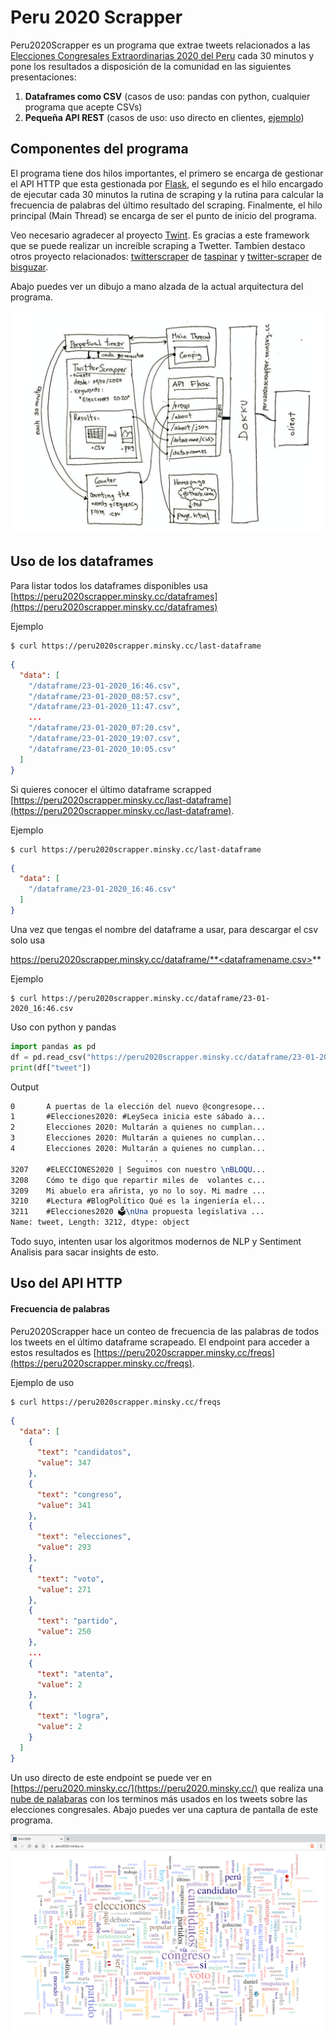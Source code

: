 # Peru 2020 Scrapper

Peru2020Scrapper es un programa que extrae tweets relacionados a las [Elecciones Congresales Extraordinarias 2020 del Peru]([https://www.wikiwand.com/es/Elecciones_congresales_extraordinarias_de_Per%C3%BA_de_2020](https://www.wikiwand.com/es/Elecciones_congresales_extraordinarias_de_Perú_de_2020)) cada 30 minutos y pone los resultados a disposición de la comunidad en las siguientes presentaciones:

1. **Dataframes como CSV** (casos de uso: pandas con python, cualquier programa que acepte CSVs)
2. **Pequeña API REST** (casos de uso: uso directo en clientes, [ejemplo](https://peru2020.minsky.cc/))

## Componentes del programa

El programa tiene dos hilos importantes, el primero se encarga de gestionar el API HTTP que esta gestionada por [Flask](https://flask.palletsprojects.com/en/1.1.x/), el segundo es el hilo encargado de ejecutar cada 30 minutos la rutina de scraping y la rutina para calcular la frecuencia de palabras del último resultado del scraping. Finalmente, el hilo principal (Main Thread) se encarga de ser el punto de inicio del programa.

Veo necesario agradecer al proyecto [Twint](https://github.com/twintproject/twint). Es gracias a este framework que se puede realizar un increíble scraping a Twetter. Tambíen destaco otros proyecto relacionados: [twitterscraper](https://github.com/taspinar/twitterscraper) de [taspinar](https://github.com/taspinar) y [twitter-scraper](https://github.com/bisguzar/twitter-scraper) de [bisguzar](https://github.com/bisguzar).



Abajo puedes ver un dibujo a mano alzada de la actual arquitectura del programa.

![diagram](schema.png)

## Uso de los dataframes

Para listar todos los dataframes disponibles usa [https://peru2020scrapper.minsky.cc/dataframes](https://peru2020scrapper.minsky.cc/dataframes)

Ejemplo

```shell 
$ curl https://peru2020scrapper.minsky.cc/last-dataframe
```

```json
{
  "data": [
    "/dataframe/23-01-2020_16:46.csv",
    "/dataframe/23-01-2020_08:57.csv",
    "/dataframe/23-01-2020_11:47.csv",
    ...
    "/dataframe/23-01-2020_07:20.csv",
    "/dataframe/23-01-2020_19:07.csv",
    "/dataframe/23-01-2020_10:05.csv"
  ]
}
```

Si quieres conocer el último dataframe scrapped [https://peru2020scrapper.minsky.cc/last-dataframe](https://peru2020scrapper.minsky.cc/last-dataframe).

Ejemplo

```shell 
$ curl https://peru2020scrapper.minsky.cc/last-dataframe
```

```json
{
  "data": [
    "/dataframe/23-01-2020_16:46.csv"
  ]
}
```



Una vez que tengas el nombre del dataframe a usar, para descargar el csv solo usa 

https://peru2020scrapper.minsky.cc/dataframe/**<dataframename.csv>**

Ejemplo

```shell 
$ curl https://peru2020scrapper.minsky.cc/dataframe/23-01-2020_16:46.csv
```

Uso con python y pandas

```python 
import pandas as pd
df = pd.read_csv("https://peru2020scrapper.minsky.cc/dataframe/23-01-2020_16:46.csv")
print(df["tweet"])
```

Output

```tex
0       A puertas de la elección del nuevo @congresope...
1       #Elecciones2020: #LeySeca inicia este sábado a...
2       Elecciones 2020: Multarán a quienes no cumplan...
3       Elecciones 2020: Multarán a quienes no cumplan...
4       Elecciones 2020: Multarán a quienes no cumplan...
                              ...
3207    #ELECCIONES2020 | Seguimos con nuestro \nBLOQU...
3208    Cómo te digo que repartir miles de  volantes c...
3209    Mi abuelo era añrista, yo no lo soy. Mi madre ...
3210    #Lectura #BlogPolítico Qué es la ingeniería el...
3211    #Elecciones2020 🗳️\nUna propuesta legislativa ...
Name: tweet, Length: 3212, dtype: object
```

Todo suyo, intenten usar los algoritmos modernos de NLP y Sentiment Analisis para sacar insights de esto.

## Uso del API HTTP

#### Frecuencia de palabras

Peru2020Scrapper hace un conteo de frecuencia de las palabras de todos los tweets en el último dataframe scrapeado. El endpoint para acceder a estos resultados es [https://peru2020scrapper.minsky.cc/freqs](https://peru2020scrapper.minsky.cc/freqs).

Ejemplo de uso

```shell 
$ curl https://peru2020scrapper.minsky.cc/freqs
```

```json
{
  "data": [
    {
      "text": "candidatos",
      "value": 347
    },
    {
      "text": "congreso",
      "value": 341
    },
    {
      "text": "elecciones",
      "value": 293
    },
    {
      "text": "voto",
      "value": 271
    },
    {
      "text": "partido",
      "value": 250
    },
    ...
    {
      "text": "atenta",
      "value": 2
    },
    {
      "text": "logra",
      "value": 2
    }
  ]
}
```



Un uso directo de este endpoint se puede ver en [https://peru2020.minsky.cc/](https://peru2020.minsky.cc/) que realiza una [nube de palabaras](https://www.wikiwand.com/en/Tag_cloud) con los terminos más usados en los tweets sobre las elecciones congresales. Abajo puedes ver una captura de pantalla de este programa.

![image-20200123155644252](peru2020.png)